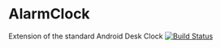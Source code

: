 # AlarmClock
Extension of the standard Android Desk Clock
[![Build Status](https://travis-ci.org/yuriykulikov/AlarmClock.svg?branch=master)](https://travis-ci.org/yuriykulikov/AlarmClock)
